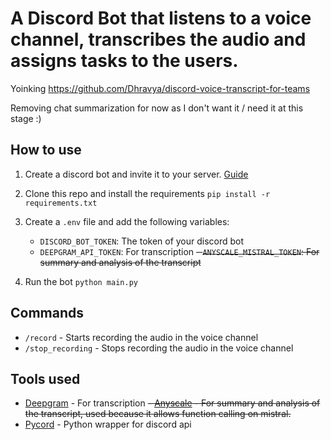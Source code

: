 # A Discord Bot that listens to a voice channel, transcribes the audio and assigns tasks to the users.

Yoinking https://github.com/Dhravya/discord-voice-transcript-for-teams

Removing chat summarization for now as I don't want it / need it at this stage :)

## How to use

1. Create a discord bot and invite it to your server. [Guide](https://discordpy.readthedocs.io/en/latest/discord.html)
2. Clone this repo and install the requirements `pip install -r requirements.txt`
3. Create a `.env` file and add the following variables:
    - `DISCORD_BOT_TOKEN`: The token of your discord bot
    - `DEEPGRAM_API_TOKEN`: For transcription
    ~~- `ANYSCALE_MISTRAL_TOKEN`: For summary and analysis of the transcript~~

4. Run the bot `python main.py`

## Commands

- `/record` - Starts recording the audio in the voice channel
- `/stop_recording` - Stops recording the audio in the voice channel

## Tools used

- [Deepgram](https://www.deepgram.com/) - For transcription
~~- [Anyscale](https://www.anyscale.com/) - For summary and analysis of the transcript, used because it allows function calling on mistral.~~
- [Pycord](https://pycord.dev) - Python wrapper for discord api
